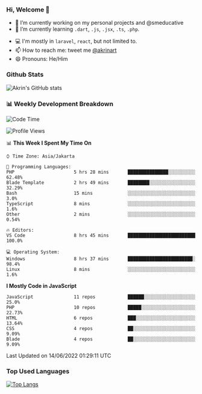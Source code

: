 ### Hi, Welcome 👋

<!--
**akrindev/akrindev** is a ✨ _special_ ✨ repository because its `README.md` (this file) appears on your GitHub profile.

Here are some ideas to get you started:
-->


- 🔭 I’m currently working on my personal projects and @smeducative
- 🌱 I’m currently learning `.dart`, `.js`, `.jsx`, `.ts`, `.php`.
<!-- - 👯 I’m looking to collaborate on -->
<!-- - 🤔 I’m looking for help with ... -->
- 💻 I'm mostly in `laravel`, `react`, but not limited to.
- 📫 How to reach me: tweet me [@akrinart](https://twitter.com/Akrinart)
- 😄 Pronouns: He/Him


### Github Stats
![Akrin's GitHub stats](https://github-readme-stats.vercel.app/api?username=akrindev&show_icons=true&theme=react&count_private=true)

### 📊 Weekly Development Breakdown

<!--START_SECTION:waka-->
![Code Time](http://img.shields.io/badge/Code%20Time-0%20secs-blue)

![Profile Views](http://img.shields.io/badge/Profile%20Views-3-blue)

📊 **This Week I Spent My Time On** 

```text
⌚︎ Time Zone: Asia/Jakarta

💬 Programming Languages: 
PHP                      5 hrs 28 mins       ███████████████░░░░░░░░░░   62.48% 
Blade Template           2 hrs 49 mins       ████████░░░░░░░░░░░░░░░░░   32.29% 
Bash                     15 mins             ░░░░░░░░░░░░░░░░░░░░░░░░░   3.0% 
TypeScript               8 mins              ░░░░░░░░░░░░░░░░░░░░░░░░░   1.6% 
Other                    2 mins              ░░░░░░░░░░░░░░░░░░░░░░░░░   0.54%

🔥 Editors: 
VS Code                  8 hrs 45 mins       █████████████████████████   100.0%

💻 Operating System: 
Windows                  8 hrs 37 mins       ████████████████████████░   98.4% 
Linux                    8 mins              ░░░░░░░░░░░░░░░░░░░░░░░░░   1.6%

```

**I Mostly Code in JavaScript** 

```text
JavaScript               11 repos            ██████░░░░░░░░░░░░░░░░░░░   25.0% 
PHP                      10 repos            █████░░░░░░░░░░░░░░░░░░░░   22.73% 
HTML                     6 repos             ███░░░░░░░░░░░░░░░░░░░░░░   13.64% 
CSS                      4 repos             ██░░░░░░░░░░░░░░░░░░░░░░░   9.09% 
Blade                    4 repos             ██░░░░░░░░░░░░░░░░░░░░░░░   9.09%

```



 Last Updated on 14/06/2022 01:29:11 UTC
<!--END_SECTION:waka-->

### Top Used Languages
[![Top Langs](https://github-readme-stats.vercel.app/api/top-langs/?username=akrindev&hide=blade,html&langs_count=4)](https://github.com/akrindev)
